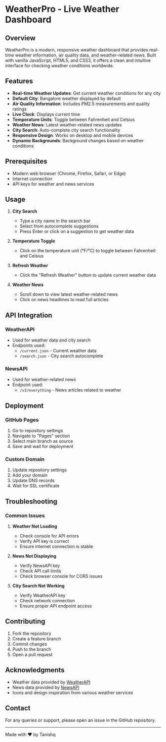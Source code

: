 # WeatherPro - Live Weather Dashboard

## Overview
WeatherPro is a modern, responsive weather dashboard that provides real-time weather information, air quality data, and weather-related news. Built with vanilla JavaScript, HTML5, and CSS3, it offers a clean and intuitive interface for checking weather conditions worldwide.

## Features
- **Real-time Weather Updates**: Get current weather conditions for any city
- **Default City**: Bangalore weather displayed by default
- **Air Quality Information**: Includes PM2.5 measurements and quality ratings
- **Live Clock**: Displays current time
- **Temperature Units**: Toggle between Fahrenheit and Celsius
- **Weather News**: Latest weather-related news updates
- **City Search**: Auto-complete city search functionality
- **Responsive Design**: Works on desktop and mobile devices
- **Dynamic Backgrounds**: Background changes based on weather conditions

## Prerequisites
- Modern web browser (Chrome, Firefox, Safari, or Edge)
- Internet connection
- API keys for weather and news services


## Usage

1. **City Search**
   - Type a city name in the search bar
   - Select from autocomplete suggestions
   - Press Enter or click on a suggestion to get weather data

2. **Temperature Toggle**
   - Click on the temperature unit (°F/°C) to toggle between Fahrenheit and Celsius

3. **Refresh Weather**
   - Click the "Refresh Weather" button to update current weather data

4. **Weather News**
   - Scroll down to view latest weather-related news
   - Click on news headlines to read full articles

## API Integration

### WeatherAPI
- Used for weather data and city search
- Endpoints used:
  - `/current.json` - Current weather data
  - `/search.json` - City search autocomplete

### NewsAPI
- Used for weather-related news
- Endpoint used:
  - `/v2/everything` - News articles related to weather

## Deployment

### GitHub Pages
1. Go to repository settings
2. Navigate to "Pages" section
3. Select main branch as source
4. Save and wait for deployment

### Custom Domain
1. Update repository settings
2. Add your domain
3. Update DNS records
4. Wait for SSL certificate

## Troubleshooting

### Common Issues
1. **Weather Not Loading**
   - Check console for API errors
   - Verify API key is correct
   - Ensure internet connection is stable

2. **News Not Displaying**
   - Verify NewsAPI key
   - Check API call limits
   - Check browser console for CORS issues

3. **City Search Not Working**
   - Verify WeatherAPI key
   - Check network connection
   - Ensure proper API endpoint access

## Contributing
1. Fork the repository
2. Create a feature branch
3. Commit changes
4. Push to the branch
5. Open a pull request

## Acknowledgments
- Weather data provided by [WeatherAPI](https://www.weatherapi.com/)
- News data provided by [NewsAPI](https://newsapi.org/)
- Icons and design inspiration from various weather services

## Contact
For any queries or support, please open an issue in the GitHub repository.

---
Made with ❤️ by Tanishq 
